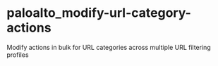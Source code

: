 # paloalto_modify-url-category-actions
Modify actions in bulk for URL categories across multiple URL filtering profiles
